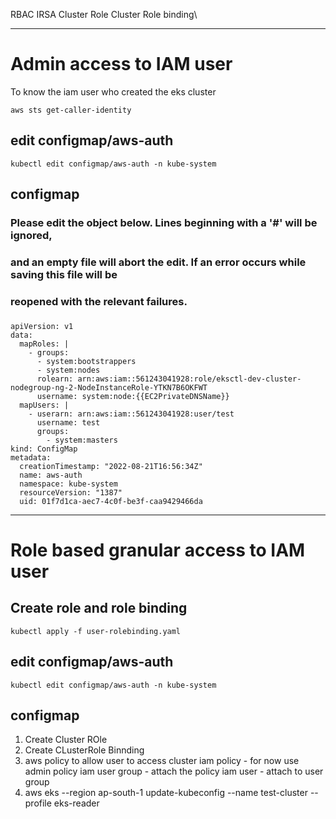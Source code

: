 RBAC
IRSA
Cluster Role
Cluster Role binding\

**********************************************
# Admin access to IAM user

To know the iam user who created the eks cluster
```
aws sts get-caller-identity
```

## edit configmap/aws-auth
```
kubectl edit configmap/aws-auth -n kube-system
```
## configmap

### Please edit the object below. Lines beginning with a '#' will be ignored,
### and an empty file will abort the edit. If an error occurs while saving this file will be
### reopened with the relevant failures.
###
```
apiVersion: v1
data:
  mapRoles: |
    - groups:
      - system:bootstrappers
      - system:nodes
      rolearn: arn:aws:iam::561243041928:role/eksctl-dev-cluster-nodegroup-ng-2-NodeInstanceRole-YTKN7B6OKFWT
      username: system:node:{{EC2PrivateDNSName}}
  mapUsers: |
    - userarn: arn:aws:iam::561243041928:user/test
      username: test
      groups:
        - system:masters
kind: ConfigMap
metadata:
  creationTimestamp: "2022-08-21T16:56:34Z"
  name: aws-auth
  namespace: kube-system
  resourceVersion: "1387"
  uid: 01f7d1ca-aec7-4c0f-be3f-caa9429466da
```

************************

# Role based granular access to IAM user

## Create role and role binding
```
kubectl apply -f user-rolebinding.yaml
```
## edit configmap/aws-auth
```
kubectl edit configmap/aws-auth -n kube-system
```
## configmap

1. Create Cluster ROle
2. Create CLusterRole Binnding
3. aws policy to allow user to access cluster
iam policy - for now use admin policy
iam user group - attach the policy 
iam user - attach to user group
4. aws eks --region ap-south-1 update-kubeconfig --name test-cluster --profile eks-reader